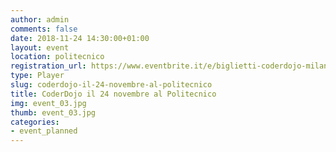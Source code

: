 ```yaml
---
author: admin
comments: false
date: 2018-11-24 14:30:00+01:00
layout: event
location: politecnico
registration_url: https://www.eventbrite.it/e/biglietti-coderdojo-milano-politecnico-di-milano-52550148910 
type: Player
slug: coderdojo-il-24-novembre-al-politecnico
title: CoderDojo il 24 novembre al Politecnico
img: event_03.jpg
thumb: event_03.jpg
categories:
- event_planned
---
```

